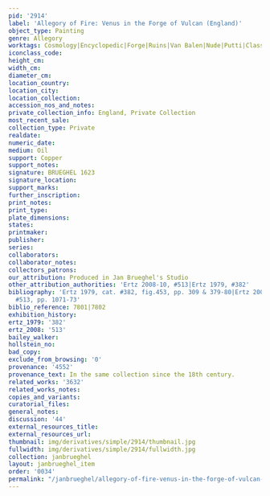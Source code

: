 ```yaml
---
pid: '2914'
label: 'Allegory of Fire: Venus in the Forge of Vulcan (England)'
object_type: Painting
genre: Allegory
worktags: Cosmology|Encyclopedic|Forge|Ruins|Van Balen|Nude|Putti|Classical|Armor
iconclass_code:
height_cm:
width_cm:
diameter_cm:
location_country:
location_city:
location_collection:
accession_nos_and_notes:
private_collection_info: England, Private Collection
most_recent_sale:
collection_type: Private
realdate:
numeric_date:
medium: Oil
support: Copper
support_notes:
signature: BRUEGHEL 1623
signature_location:
support_marks:
further_inscription:
print_notes:
print_type:
plate_dimensions:
states:
printmaker:
publisher:
series:
collaborators:
collaborator_notes:
collectors_patrons:
our_attribution: Produced in Jan Brueghel's Studio
other_attribution_authorities: 'Ertz 2008-10, #513|Ertz 1979, #382'
bibliography: 'Ertz 1979, cat. #382, fig.453, pp. 309 & 379-80|Ertz 2008-10, cat.
  #513, pp. 1071-73'
biblio_reference: 7801|7802
exhibition_history:
ertz_1979: '382'
ertz_2008: '513'
bailey_walker:
hollstein_no:
bad_copy:
exclude_from_browsing: '0'
provenance: '4552'
provenance_text: In the same collection since the 18th century.
related_works: '3632'
related_works_notes:
copies_and_variants:
curatorial_files:
general_notes:
discussion: '44'
external_resources_title:
external_resources_url:
thumbnail: img/derivatives/simple/2914/thumbnail.jpg
fullwidth: img/derivatives/simple/2914/fullwidth.jpg
collection: janbrueghel
layout: janbrueghel_item
order: '0034'
permalink: "/janbrueghel/allegory-of-fire-venus-in-the-forge-of-vulcan-england"
---
```

